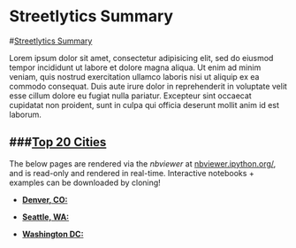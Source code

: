 Streetlytics Summary
====================

#[Streetlytics Summary](https://github.com/oostopitre/streetlytics_summary/blob/master/README.md)


Lorem ipsum dolor sit amet, consectetur adipisicing elit, sed do eiusmod
tempor incididunt ut labore et dolore magna aliqua. Ut enim ad minim veniam,
quis nostrud exercitation ullamco laboris nisi ut aliquip ex ea commodo
consequat. Duis aute irure dolor in reprehenderit in voluptate velit esse
cillum dolore eu fugiat nulla pariatur. Excepteur sint occaecat cupidatat non
proident, sunt in culpa qui officia deserunt mollit anim id est laborum.


###[Top 20 Cities](http://nbviewer.ipython.org/github/oostopitre/streetlytics_summary/tree/master/)
------

The below pages are rendered via the *nbviewer* at
[nbviewer.ipython.org/](http://nbviewer.ipython.org/), and is read-only and rendered in real-time.
Interactive notebooks + examples can be downloaded by cloning! 


* [**Denver, CO:**](http://nbviewer.ipython.org/github/oostopitre/streetlytics_summary/blob/master/co_den/Summary_v2_co_den.ipynb) 

* [**Seattle, WA:**](http://nbviewer.ipython.org/github/oostopitre/streetlytics_summary/blob/master/dc_was/Summary_v2_dc_was.ipynb) 

* [**Washington DC:**](http://nbviewer.ipython.org/github/oostopitre/streetlytics_summary/blob/master/wa_sea/Summary_v2_wa_sea.ipynb) 